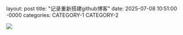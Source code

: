 layout: post
title: "记录重新搭建github博客"
date: 2025-07-08 10:51:00 -0000
categories: CATEGORY-1 CATEGORY-2



![](../../assets/2025-07-08-13-03-55-image.png)
